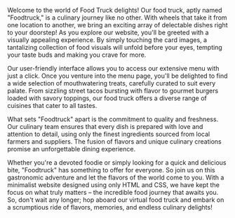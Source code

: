 Welcome to the world of Food Truck delights! Our food truck, aptly named "Foodtruck," is a culinary journey like no other. With wheels that take it from one location to another, we bring an exciting array of delectable dishes right to your doorstep! As you explore our website, you'll be greeted with a visually appealing experience. By simply touching the card images, a tantalizing collection of food visuals will unfold before your eyes, tempting your taste buds and making you crave for more.

Our user-friendly interface allows you to access our extensive menu with just a click. Once you venture into the menu page, you'll be delighted to find a wide selection of mouthwatering treats, carefully curated to suit every palate. From sizzling street tacos bursting with flavor to gourmet burgers loaded with savory toppings, our food truck offers a diverse range of cuisines that cater to all tastes.

What sets "Foodtruck" apart is the commitment to quality and freshness. Our culinary team ensures that every dish is prepared with love and attention to detail, using only the finest ingredients sourced from local farmers and suppliers. The fusion of flavors and unique culinary creations promise an unforgettable dining experience.

Whether you're a devoted foodie or simply looking for a quick and delicious bite, "Foodtruck" has something to offer for everyone. So join us on this gastronomic adventure and let the flavors of the world come to you. With a minimalist website designed using only HTML and CSS, we have kept the focus on what truly matters – the incredible food journey that awaits you. So, don't wait any longer; hop aboard our virtual food truck and embark on a scrumptious ride of flavors, memories, and endless culinary delights!
